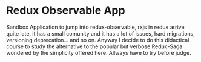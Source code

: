 # Redux Observable App

Sandbox Application to jump into redux-observable, rxjs in redux arrive quite late, it has a small comunity and it has a lot of issues, hard migrations, versioning deprecation... and so on. Anyway I decide to do this didactical course to study the alternative to the popular but verbose Redux-Saga wondered by the simplicity offered here. Allways have to try before judge.
